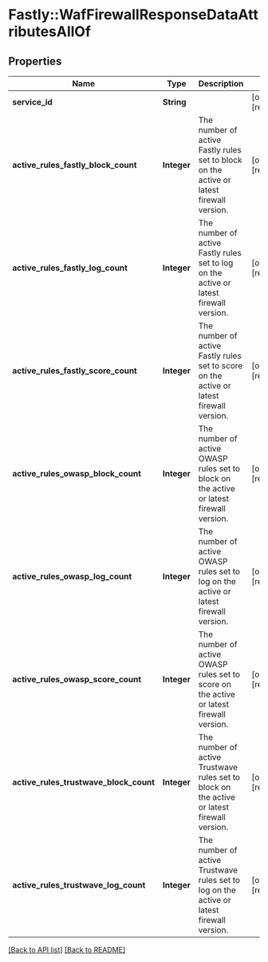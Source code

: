 # Fastly::WafFirewallResponseDataAttributesAllOf

## Properties

| Name | Type | Description | Notes |
| ---- | ---- | ----------- | ----- |
| **service_id** | **String** |  | [optional][readonly] |
| **active_rules_fastly_block_count** | **Integer** | The number of active Fastly rules set to block on the active or latest firewall version. | [optional][readonly] |
| **active_rules_fastly_log_count** | **Integer** | The number of active Fastly rules set to log on the active or latest firewall version. | [optional][readonly] |
| **active_rules_fastly_score_count** | **Integer** | The number of active Fastly rules set to score on the active or latest firewall version. | [optional][readonly] |
| **active_rules_owasp_block_count** | **Integer** | The number of active OWASP rules set to block on the active or latest firewall version. | [optional][readonly] |
| **active_rules_owasp_log_count** | **Integer** | The number of active OWASP rules set to log on the active or latest firewall version. | [optional][readonly] |
| **active_rules_owasp_score_count** | **Integer** | The number of active OWASP rules set to score on the active or latest firewall version. | [optional][readonly] |
| **active_rules_trustwave_block_count** | **Integer** | The number of active Trustwave rules set to block on the active or latest firewall version. | [optional][readonly] |
| **active_rules_trustwave_log_count** | **Integer** | The number of active Trustwave rules set to log on the active or latest firewall version. | [optional][readonly] |

[[Back to API list]](../../README.md#endpoints) [[Back to README]](../../README.md)

